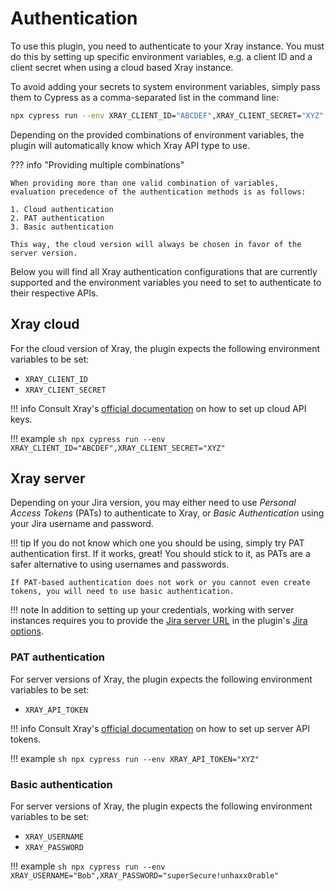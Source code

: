 # Authentication

To use this plugin, you need to authenticate to your Xray instance.
You must do this by setting up specific environment variables, e.g. a client ID and a client secret when using a cloud based Xray instance.

To avoid adding your secrets to system environment variables, simply pass them to Cypress as a comma-separated list in the command line:

```sh
npx cypress run --env XRAY_CLIENT_ID="ABCDEF",XRAY_CLIENT_SECRET="XYZ"
```

Depending on the provided combinations of environment variables, the plugin will automatically know which Xray API type to use.

??? info "Providing multiple combinations"

    When providing more than one valid combination of variables, evaluation precedence of the authentication methods is as follows:

    1. Cloud authentication
    2. PAT authentication
    3. Basic authentication

    This way, the cloud version will always be chosen in favor of the server version.

Below you will find all Xray authentication configurations that are currently supported and the environment variables you need to set to authenticate to their respective APIs.

## Xray cloud

For the cloud version of Xray, the plugin expects the following environment variables to be set:

- `XRAY_CLIENT_ID`
- `XRAY_CLIENT_SECRET`

!!! info
    Consult Xray's [official documentation](https://docs.getxray.app/display/XRAYCLOUD/Global+Settings%3A+API+Keys) on how to set up cloud API keys.

!!! example
    ```sh
    npx cypress run --env XRAY_CLIENT_ID="ABCDEF",XRAY_CLIENT_SECRET="XYZ"
    ```

## Xray server

Depending on your Jira version, you may either need to use *Personal Access Tokens* (PATs) to authenticate to Xray, or *Basic Authentication* using your Jira username and password.

!!! tip
    If you do not know which one you should be using, simply try PAT authentication first.
    If it works, great!
    You should stick to it, as PATs are a safer alternative to using usernames and passwords.

    If PAT-based authentication does not work or you cannot even create tokens, you will need to use basic authentication.

!!! note
    In addition to setting up your credentials, working with server instances requires you to provide the [Jira server URL](jira.md#serverurl) in the plugin's [Jira options](jira.md).

### PAT authentication

For server versions of Xray, the plugin expects the following environment variables to be set:

- `XRAY_API_TOKEN`

!!! info
    Consult Xray's [official documentation](https://confluence.atlassian.com/enterprise/using-personal-access-tokens-1026032365.html) on how to set up server API tokens.

!!! example
    ```sh
    npx cypress run --env XRAY_API_TOKEN="XYZ"
    ```

### Basic authentication

For server versions of Xray, the plugin expects the following environment variables to be set:

- `XRAY_USERNAME`
- `XRAY_PASSWORD`

!!! example
    ```sh
    npx cypress run --env XRAY_USERNAME="Bob",XRAY_PASSWORD="superSecure!unhaxx0rable"
    ```
